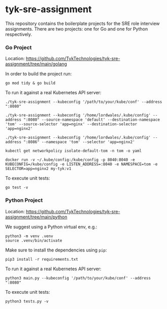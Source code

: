 # tyk-sre-assignment

This repository contains the boilerplate projects for the SRE role interview assignments. There are two projects: one for Go and one for Python respectively.

### Go Project

Location: https://github.com/TykTechnologies/tyk-sre-assignment/tree/main/golang

In order to build the project run:
```
go mod tidy & go build
```

To run it against a real Kubernetes API server:
```
./tyk-sre-assignment --kubeconfig '/path/to/your/kube/conf' --address ":8080"

./tyk-sre-assignment --kubeconfig '/home/lordwales/.kube/config' --address ":8080" --source-namespace 'default' --destination-namespace 'tom' --source-selector 'app=nginx' --destination-selector 'app=nginx2'

./tyk-sre-assignment --kubeconfig '/home/lordwales/.kube/config' --address ":8086" --namespace 'tom' --selector 'app=nginx2'

kubectl get networkpolicy isolate-default-tom -n tom -o yaml

docker run -v ~/.kube/config:/kube/config -p 8040:8040 -e KUBECONFIG=/kube/config -e LISTEN_ADDRESS=:8040 -e NAMESPACE=tom -e SELECTOR=app=nginx2 my-tyk:v1
```

To execute unit tests:
```
go test -v
```

### Python Project

Location: https://github.com/TykTechnologies/tyk-sre-assignment/tree/main/python

We suggest using a Python virtual env, e.g.:
```
python3 -m venv .venv
source .venv/bin/activate
```

Make sure to install the dependencies using `pip`:
```
pip3 install -r requirements.txt
```

To run it against a real Kubernetes API server:
```
python3 main.py --kubeconfig '/path/to/your/kube/conf' --address ":8080"
```

To execute unit tests:
```
python3 tests.py -v
```
